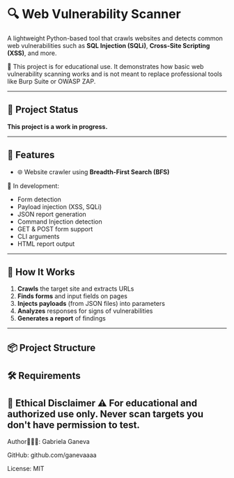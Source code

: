 # 🔍 Web Vulnerability Scanner 

A lightweight Python-based tool that crawls websites and detects common web vulnerabilities such as **SQL Injection (SQLi)**, **Cross-Site Scripting (XSS)**, and more.

📌 This project is for educational use. It demonstrates how basic web vulnerability scanning works and is not meant to replace professional tools like Burp Suite or OWASP ZAP.


---
## 📌 Project Status

**This project is a work in progress.**

---


## 🚀 Features
- 🌐 Website crawler using **Breadth-First Search (BFS)**


🚧 In development:
- Form detection
- Payload injection (XSS, SQLi)
- JSON report generation
- Command Injection detection
- GET & POST form support
- CLI arguments
- HTML report output

---

## 🧠 How It Works

1. **Crawls** the target site and extracts URLs
2. **Finds forms** and input fields on pages
3. **Injects payloads** (from JSON files) into parameters
4. **Analyzes** responses for signs of vulnerabilities
5. **Generates a report** of findings

---

## 📦 Project Structure

## 🛠 Requirements

🔐 Ethical Disclaimer
⚠️ For **educational and authorized use only**. Never scan targets you don't have permission to test.
---


Author👩🏻‍💻: Gabriela Ganeva 

GitHub: github.com/ganevaaaa

License: MIT
